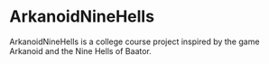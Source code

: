 # ArkanoidNineHells

ArkanoidNineHells is a college course project inspired by the game Arkanoid and the Nine Hells of Baator.
